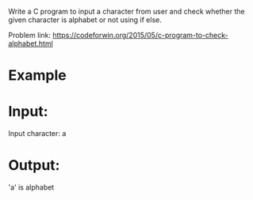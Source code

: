 Write a C program to input a character from user and check whether the given character is alphabet or not using if else.

Problem link: https://codeforwin.org/2015/05/c-program-to-check-alphabet.html

# Example
# Input:
Input character: a
# Output:
'a' is alphabet
